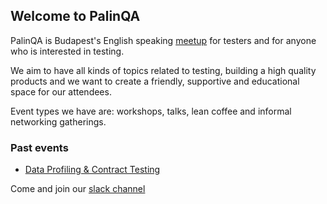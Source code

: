 ## Welcome to PalinQA

PalinQA is Budapest's English speaking [meetup](https://www.meetup.com/palinqa) for testers and for anyone who is interested in testing.

We aim to have all kinds of topics related to testing, building a high quality products and we want to create a friendly, supportive and educational space for our attendees.

Event types we have are: workshops, talks, lean coffee and informal networking gatherings.

### Past events
- [Data Profiling & Contract Testing](/events/2018_january.md)






Come and join our [slack channel](https://testersbudapest.herokuapp.com/)



